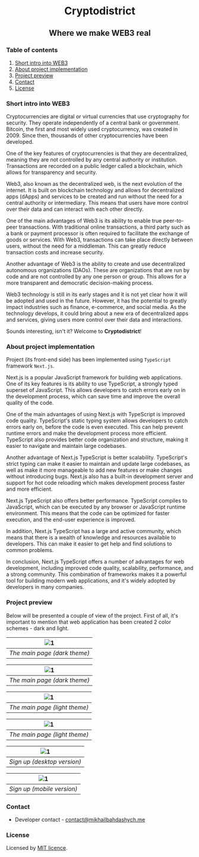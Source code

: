 <h1 align="center">
    Cryptodistrict
</h1>

<h2 align="center">
    Where we make WEB3 real
</h2>

### Table of contents
1. [Short intro into WEB3](#short-intro-into-web3)
2. [About project implementation](#about-project-implementation)
3. [Project preview](#project-preview)
4. [Contact](#contact)
5. [License](#license)

### Short intro into WEB3
Cryptocurrencies are digital or virtual currencies that use cryptography for security. They operate independently of a central bank or government. Bitcoin, the first and most widely used cryptocurrency, was created in 2009. Since then, thousands of other cryptocurrencies have been developed.

One of the key features of cryptocurrencies is that they are decentralized, meaning they are not controlled by any central authority or institution. Transactions are recorded on a public ledger called a blockchain, which allows for transparency and security.

Web3, also known as the decentralized web, is the next evolution of the internet. It is built on blockchain technology and allows for decentralized apps (dApps) and services to be created and run without the need for a central authority or intermediary. This means that users have more control over their data and can interact with each other directly.

One of the main advantages of Web3 is its ability to enable true peer-to-peer transactions. With traditional online transactions, a third party such as a bank or payment processor is often required to facilitate the exchange of goods or services. With Web3, transactions can take place directly between users, without the need for a middleman. This can greatly reduce transaction costs and increase security.

Another advantage of Web3 is the ability to create and use decentralized autonomous organizations (DAOs). These are organizations that are run by code and are not controlled by any one person or group. This allows for a more transparent and democratic decision-making process.

Web3 technology is still in its early stages and it is not yet clear how it will be adopted and used in the future. However, it has the potential to greatly impact industries such as finance, e-commerce, and social media. As the technology develops, it could bring about a new era of decentralized apps and services, giving users more control over their data and interactions.

Sounds interesting, isn't it? Welcome to **Cryptodistrict**!

### About project implementation

Project (its front-end side) has been implemented using `TypeScript` framework `Next.js`.

Next.js is a popular JavaScript framework for building web applications. One of its key features is its ability to use TypeScript, a strongly typed superset of JavaScript. This allows developers to catch errors early on in the development process, which can save time and improve the overall quality of the code.

One of the main advantages of using Next.js with TypeScript is improved code quality. TypeScript's static typing system allows developers to catch errors early on, before the code is even executed. This can help prevent runtime errors and make the development process more efficient. TypeScript also provides better code organization and structure, making it easier to navigate and maintain large codebases.

Another advantage of Next.js TypeScript is better scalability. TypeScript's strict typing can make it easier to maintain and update large codebases, as well as make it more manageable to add new features or make changes without introducing bugs. Next.js also has a built-in development server and support for hot code reloading which makes development process faster and more efficient.

Next.js TypeScript also offers better performance. TypeScript compiles to JavaScript, which can be executed by any browser or JavaScript runtime environment. This means that the code can be optimized for faster execution, and the end-user experience is improved.

In addition, Next.js TypeScript has a large and active community, which means that there is a wealth of knowledge and resources available to developers. This can make it easier to get help and find solutions to common problems.

In conclusion, Next.js TypeScript offers a number of advantages for web development, including improved code quality, scalability, performance, and a strong community. This combination of frameworks makes it a powerful tool for building modern web applications, and it's widely adopted by developers in many companies.

### Project preview

Below will be presented a couple of view of the project. First of all, it's important to mention
that web application has been created 2 color schemes - dark and light.


| ![1](media/1.png) |
|:--:|
| *The main page (dark theme)* |

| ![1](media/2.png) |
|:--:|
| *The main page (dark theme)* |

| ![1](media/3.png) |
|:--:|
| *The main page (light theme)* |

| ![1](media/4.jpeg) |
|:--:|
| *The main page (light theme)* |

| ![1](media/5.png) |
|:--:|
| *Sign up (desktop version)* |

| ![1](media/6.jpeg) |
|:--:|
| *Sign up (mobile version)* |

### Contact

- Developer contact - [contact@mikhailbahdashych.me](mailto:contact@mikhailbahdashych.me)

### License

Licensed by [MIT licence](LICENSE).
